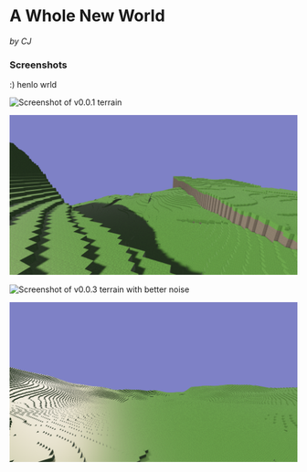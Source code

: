 # A Whole New World

*by CJ*

### Screenshots

:) henlo wrld

![Screenshot of v0.0.1 terrain](./screenshots/v0.0.1.png)

![Screenshot of v0.0.2 terrain with fixed textures](./screenshots/v0.0.2.png)

![Screenshot of v0.0.3 terrain with better noise](./screenshots/v0.0.3.png)

![Screenshot of v0.0.4 larger-ish terrain](./screenshots/v0.0.4.png)
